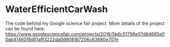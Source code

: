 # WaterEfficientCarWash
The code behind my Google science fair project. More details of the project can be found here: https://www.googlesciencefair.com/projects/2018/5b6c51798e07d84665e00ab4146018d51a1f3222da0d908167206c63680e707e
